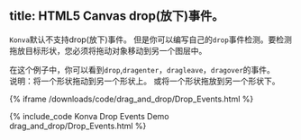 title: HTML5 Canvas drop(放下)事件。
---
`Konva`默认不支持drop(放下)事件。 但是你可以编写自己的`drop`事件检测。要检测拖放目标形状，您必须将拖动对象移动到另一个图层中。  
 
在这个例子中，你可以看到`drop`,`dragenter`，`dragleave`，`dragover`的事件。  
说明：将一个形状拖动到另一个形状上。 或将一个形状拖放到另一个形状下。   

{% iframe /downloads/code/drag_and_drop/Drop_Events.html %}

{% include_code Konva Drop Events Demo drag_and_drop/Drop_Events.html %}